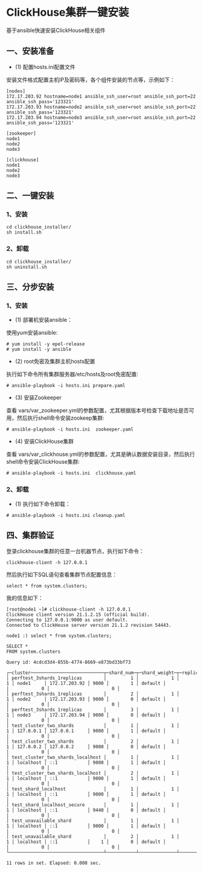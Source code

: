 # ClickHouse集群一键安装

基于ansible快速安装ClickHouse相关组件

## 一、安装准备

- (1)  配置hosts.ini配置文件

安装文件格式配置主机IP及密码等，各个组件安装的节点等，示例如下：

```
[nodes]
172.17.203.92 hostname=node1 ansible_ssh_user=root ansible_ssh_port=22 ansible_ssh_pass='123321'
172.17.203.93 hostname=node2 ansible_ssh_user=root ansible_ssh_port=22 ansible_ssh_pass='123321'
172.17.203.94 hostname=node3 ansible_ssh_user=root ansible_ssh_port=22 ansible_ssh_pass='123321'

[zookeeper]
node1
node2
node3

[clickhouse]
node1
node2
node3
```

## 二、一键安装

### 1、安装

```
cd clickhouse_installer/
sh install.sh
```

### 2、卸载

```
cd clickhouse_installer/
sh uninstall.sh
```

## 三、分步安装

### 1、安装

- (1) 部署机安装ansible：

使用yum安装ansible:

```
# yum install -y epel-release
# yum install -y ansible
```

- (2) root免密及集群主机hosts配置

执行如下命令所有集群服务器/etc/hosts及root免密配置:

```
# ansible-playbook -i hosts.ini prepare.yaml
```

- (3) 安装Zookeeper

 查看 vars/var_zookeeper.yml的参数配置，尤其根据版本号检查下载地址是否可用，然后执行shell命令安装zookeep集群:

```
# ansible-playbook -i hosts.ini  zookeeper.yaml
```

- (4) 安装ClickHouse集群

查看 vars/var_clickhouse.yml的参数配置，尤其是确认数据安装目录，然后执行shell命令安装ClickHouse集群:

```
# ansible-playbook -i hosts.ini  clickhouse.yaml
```

### 2、卸载

- (1) 执行如下命令卸载：

```
# ansible-playbook -i hosts.ini cleanup.yaml
```

## 四、集群验证

登录clickhouse集群的任意一台机器节点，执行如下命令：

```
clickhouse-client -h 127.0.0.1
```

然后执行如下SQL语句查看集群节点配置信息：

```
select * from system.clusters;
```

我的信息如下：

```
[root@node1 ~]# clickhouse-client -h 127.0.0.1
ClickHouse client version 21.1.2.15 (official build).
Connecting to 127.0.0.1:9000 as user default.
Connected to ClickHouse server version 21.1.2 revision 54443.

node1 :) select * from system.clusters;

SELECT *
FROM system.clusters

Query id: 4cdcd3d4-855b-4774-8669-e873bd33bf73

┌─cluster───────────────────────────┬─shard_num─┬─shard_weight─┬─replica_num─┬─host_name─┬─host_address──┬─port─┬─is_local─┬─user────┬─default_database─┬─errors_count─┬─estimated_recovery_time─┐
│ perftest_3shards_1replicas        │         1 │            1 │           1 │ node1     │ 172.17.203.92 │ 9000 │        1 │ default │                  │            0 │                       0 │
│ perftest_3shards_1replicas        │         2 │            1 │           1 │ node2     │ 172.17.203.93 │ 9000 │        0 │ default │                  │            0 │                       0 │
│ perftest_3shards_1replicas        │         3 │            1 │           1 │ node3     │ 172.17.203.94 │ 9000 │        0 │ default │                  │            0 │                       0 │
│ test_cluster_two_shards           │         1 │            1 │           1 │ 127.0.0.1 │ 127.0.0.1     │ 9000 │        1 │ default │                  │            0 │                       0 │
│ test_cluster_two_shards           │         2 │            1 │           1 │ 127.0.0.2 │ 127.0.0.2     │ 9000 │        0 │ default │                  │            0 │                       0 │
│ test_cluster_two_shards_localhost │         1 │            1 │           1 │ localhost │ ::1           │ 9000 │        1 │ default │                  │            0 │                       0 │
│ test_cluster_two_shards_localhost │         2 │            1 │           1 │ localhost │ ::1           │ 9000 │        1 │ default │                  │            0 │                       0 │
│ test_shard_localhost              │         1 │            1 │           1 │ localhost │ ::1           │ 9000 │        1 │ default │                  │            0 │                       0 │
│ test_shard_localhost_secure       │         1 │            1 │           1 │ localhost │ ::1           │ 9440 │        0 │ default │                  │            0 │                       0 │
│ test_unavailable_shard            │         1 │            1 │           1 │ localhost │ ::1           │ 9000 │        1 │ default │                  │            0 │                       0 │
│ test_unavailable_shard            │         2 │            1 │           1 │ localhost │ ::1           │    1 │        0 │ default │                  │            0 │                       0 │
└───────────────────────────────────┴───────────┴──────────────┴─────────────┴───────────┴───────────────┴──────┴──────────┴─────────┴──────────────────┴──────────────┴─────────────────────────┘

11 rows in set. Elapsed: 0.008 sec.

```